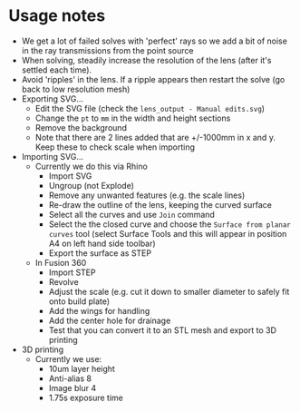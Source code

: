 # Usage notes

* We get a lot of failed solves with 'perfect' rays so we add a bit of noise in the ray transmissions from the point source
* When solving, steadily increase the resolution of the lens (after it's settled each time).
* Avoid 'ripples' in the lens. If a ripple appears then restart the solve (go back to low resolution mesh)
* Exporting SVG...
    * Edit the SVG file (check the `lens_output - Manual edits.svg`)
    * Change the `pt` to `mm` in the width and height sections
    * Remove the background
    * Note that there are 2 lines added that are +/-1000mm in x and y. Keep these to check scale when importing
* Importing SVG...
    * Currently we do this via Rhino
        * Import SVG
        * Ungroup (not Explode)
        * Remove any unwanted features (e.g. the scale lines)
        * Re-draw the outline of the lens, keeping the curved surface
        * Select all the curves and use `Join` command
        * Select the the closed curve and choose the `Surface from planar curves` tool (select Surface Tools and this will appear in position A4 on left hand side toolbar)
        * Export the surface as STEP
    * In Fusion 360
        * Import STEP
        * Revolve
        * Adjust the scale (e.g. cut it down to smaller diameter to safely fit onto build plate)
        * Add the wings for handling
        * Add the center hole for drainage
        * Test that you can convert it to an STL mesh and export to 3D printing
* 3D printing
    * Currently we use:
        * 10um layer height
        * Anti-alias 8
        * Image blur 4
        * 1.75s exposure time
